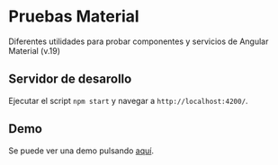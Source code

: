 # Pruebas Material

Diferentes utilidades para probar componentes y servicios de Angular Material (v.19)

## Servidor de desarollo

Ejecutar el script `npm start` y navegar a `http://localhost:4200/`.

## Demo

Se puede ver una demo pulsando [aquí](https://theguitxo.github.io/pruebas-material).

